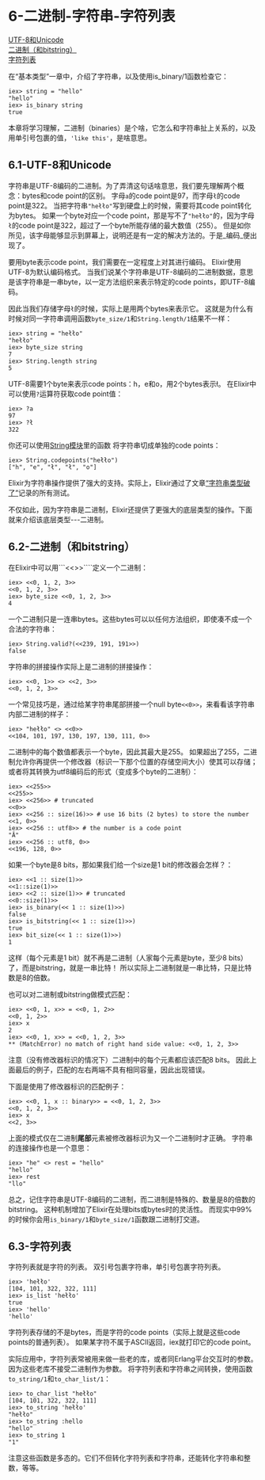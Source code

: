 6-二进制-字符串-字符列表
========================
[UTF-8和Unicode](#61-utf-8%E5%92%8Cunicode) <br/>
[二进制（和bitstring）](#62-%E4%BA%8C%E8%BF%9B%E5%88%B6%E5%92%8Cbitstring)<br/>
[字符列表](#63-%E5%AD%97%E7%AC%A6%E5%88%97%E8%A1%A8) <br/>

在“基本类型”一章中，介绍了字符串，以及使用is_binary/1函数检查它：
```
iex> string = "hello"
"hello"
iex> is_binary string
true
```

本章将学习理解，二进制（binaries）是个啥，它怎么和字符串扯上关系的，以及用单引号包裹的值，```'like this'```，是啥意思。

## 6.1-UTF-8和Unicode
字符串是UTF-8编码的二进制。为了弄清这句话啥意思，我们要先理解两个概念：bytes和code point的区别。
字母```a```的code point是97，而字母```ł```的code point是322。
当把字符串```"hełło"```写到硬盘上的时候，需要将其code point转化为bytes。
如果一个byte对应一个code point，那是写不了```"hełło"```的，因为字母```ł```的code point是322，超过了一个byte所能存储的最大数值（255）。
但是如你所见，该字母能够显示到屏幕上，说明还是有一定的解决方法的。于是_编码_便出现了。

要用byte表示code point，我们需要在一定程度上对其进行编码。
Elixir使用UTF-8为默认编码格式。
当我们说某个字符串是UTF-8编码的二进制数据，意思是该字符串是一串byte，以一定方法组织来表示特定的code points，即UTF-8编码。

因此当我们存储字母```ł```的时候，实际上是用两个bytes来表示它。
这就是为什么有时候对同一字符串调用函数```byte_size/1```和```String.length/1```结果不一样：
```
iex> string = "hełło"
"hełło"
iex> byte_size string
7
iex> String.length string
5
```

UTF-8需要1个byte来表示code points：h，e和o，用2个bytes表示ł。
在Elixir中可以使用```?```运算符获取code point值：
```
iex> ?a
97
iex> ?ł
322
```

你还可以使用[String模块](http://elixir-lang.org/docs/stable/elixir/String.html)里的函数
将字符串切成单独的code points：
```
iex> String.codepoints("hełło")
["h", "e", "ł", "ł", "o"]
```

Elixir为字符串操作提供了强大的支持。实际上，Elixir通过了文章[“字符串类型破了”](http://mortoray.com/2013/11/27/the-string-type-is-broken/)记录的所有测试。

不仅如此，因为字符串是二进制，Elixir还提供了更强大的底层类型的操作。下面就来介绍该底层类型---二进制。

## 6.2-二进制（和bitstring）
在Elixir中可以用```<<>>````定义一个二进制：
```
iex> <<0, 1, 2, 3>>
<<0, 1, 2, 3>>
iex> byte_size <<0, 1, 2, 3>>
4
```

一个二进制只是一连串bytes。这些bytes可以以任何方法组织，即使凑不成一个合法的字符串：
```
iex> String.valid?(<<239, 191, 191>>)
false
```

字符串的拼接操作实际上是二进制的拼接操作：
```
iex> <<0, 1>> <> <<2, 3>>
<<0, 1, 2, 3>>
```

一个常见技巧是，通过给某字符串尾部拼接一个null byte```<<0>>```，来看看该字符串内部二进制的样子：
```
iex> "hełło" <> <<0>>
<<104, 101, 197, 130, 197, 130, 111, 0>>
```

二进制中的每个数值都表示一个byte，因此其最大是255。
如果超出了255，二进制允许你再提供一个修改器（标识一下那个位置的存储空间大小）使其可以存储；
或者将其转换为utf8编码后的形式（变成多个byte的二进制）：
```
iex> <<255>>
<<255>>
iex> <<256>> # truncated
<<0>>
iex> <<256 :: size(16)>> # use 16 bits (2 bytes) to store the number
<<1, 0>>
iex> <<256 :: utf8>> # the number is a code point
"Ā"
iex> <<256 :: utf8, 0>>
<<196, 128, 0>>
```

如果一个byte是8 bits，那如果我们给一个size是1 bit的修改器会怎样？：
```
iex> <<1 :: size(1)>>
<<1::size(1)>>
iex> <<2 :: size(1)>> # truncated
<<0::size(1)>>
iex> is_binary(<< 1 :: size(1)>>)
false
iex> is_bitstring(<< 1 :: size(1)>>)
true
iex> bit_size(<< 1 :: size(1)>>)
1
```
这样（每个元素是1 bit）就不再是二进制（人家每个元素是byte，至少8
 bits）了，而是bitstring，就是一串比特！
所以实际上二进制就是一串比特，只是比特数是8的倍数。

也可以对二进制或bitstring做模式匹配：
```
iex> <<0, 1, x>> = <<0, 1, 2>>
<<0, 1, 2>>
iex> x
2
iex> <<0, 1, x>> = <<0, 1, 2, 3>>
** (MatchError) no match of right hand side value: <<0, 1, 2, 3>>
```

注意（没有修改器标识的情况下）二进制中的每个元素都应该匹配8 bits。
因此上面最后的例子，匹配的左右两端不具有相同容量，因此出现错误。<br/>

下面是使用了修改器标识的匹配例子：
```
iex> <<0, 1, x :: binary>> = <<0, 1, 2, 3>>
<<0, 1, 2, 3>>
iex> x
<<2, 3>>
```
上面的模式仅在二进制**尾部**元素被修改器标识为又一个二进制时才正确。
字符串的连接操作也是一个意思：
```
iex> "he" <> rest = "hello"
"hello"
iex> rest
"llo"
```

总之，记住字符串是UTF-8编码的二进制，而二进制是特殊的、数量是8的倍数的bitstring。
这种机制增加了Elixir在处理bits或bytes时的灵活性。
而现实中99%的时候你会用```is_binary/1```和```byte_size/1```函数跟二进制打交道。

## 6.3-字符列表
字符列表就是字符的列表。
双引号包裹字符串，单引号包裹字符列表。
```
iex> 'hełło'
[104, 101, 322, 322, 111]
iex> is_list 'hełło'
true
iex> 'hello'
'hello'
```
字符列表存储的不是bytes，而是字符的code points（实际上就是这些code points的普通列表）。
如果某字符不属于ASCII返回，iex就打印它的code point。

实际应用中，字符列表常被用来做一些老的库，或者同Erlang平台交互时的参数。因为这些老库不接受二进制作为参数。
将字符列表和字符串之间转换，使用函数```to_string/1```和```to_char_list/1```：
```
iex> to_char_list "hełło"
[104, 101, 322, 322, 111]
iex> to_string 'hełło'
"hełło"
iex> to_string :hello
"hello"
iex> to_string 1
"1"
```
注意这些函数是多态的。它们不但转化字符列表和字符串，还能转化字符串和整数，等等。
